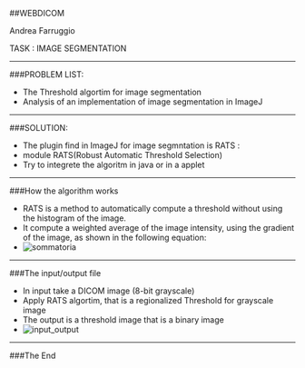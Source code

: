 ##WEBDICOM

Andrea Farruggio

TASK : IMAGE SEGMENTATION

- - -

###PROBLEM LIST:

- The Threshold algortim for image segmentation
- Analysis of an implementation of image segmentation in ImageJ

- - -

###SOLUTION:

- The plugin find in ImageJ for image segmntation is RATS :
 - module RATS(Robust Automatic Threshold Selection)
- Try to integrete the algoritm in java or in a applet

- - -

###How the algorithm works

 - RATS is a method to automatically compute a threshold without using the histogram of the image. 
 - It compute a weighted average of the image intensity, using the gradient of the image, as shown in the following equation:
 - ![sommatoria](https://raw.github.com/cvdlab-cg/442999/master/progetto/immagini/sommatoria.jpg )



- - -

###The input/output file
 - In input take a DICOM image (8-bit grayscale)
 - Apply RATS algortim, that is a regionalized Threshold for grayscale image 
 - The output is a threshold image that is a binary image 
 - ![input_output](https://raw.github.com/cvdlab-cg/442999/master/progetto/immagini/input_output.jpg)

 - - -
 
 ###The End
